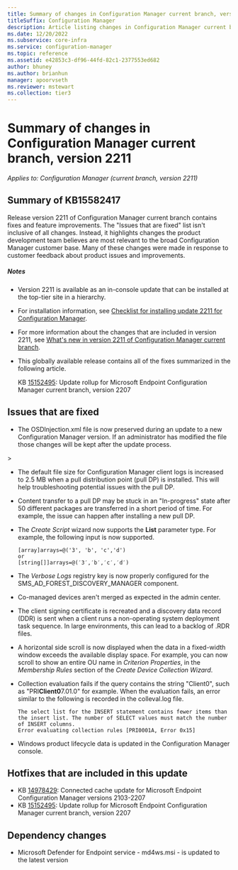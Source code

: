 ```yaml
---
title: Summary of changes in Configuration Manager current branch, version 2211
titleSuffix: Configuration Manager
description: Article listing changes in Configuration Manager current branch, version 2211
ms.date: 12/20/2022
ms.subservice: core-infra
ms.service: configuration-manager
ms.topic: reference
ms.assetid: e42853c3-df96-44fd-82c1-2377553ed682
author: bhuney
ms.author: brianhun
manager: apoorvseth
ms.reviewer: mstewart
ms.collection: tier3
---
```


# Summary of changes in Configuration Manager current branch, version 2211

*Applies to: Configuration Manager (current branch, version 2211)*

## Summary of KB15582417
Release version 2211 of Configuration Manager current branch contains fixes and feature improvements.
The "Issues that are fixed" list isn't inclusive of all changes. Instead, it highlights changes the product development team believes are most relevant to the broad Configuration Manager customer base. Many of these changes were made in response to customer feedback about product issues and improvements.

##### Notes
- Version 2211 is available as an in-console update that can be installed at the top-tier site in a hierarchy.
- For installation information, see [Checklist for installing update 2211 for Configuration Manager](../../core/servers/manage/checklist-for-installing-update-2211.md).
- For more information about the changes that are included in version 2211, see [What's new in version 2211 of Configuration Manager current branch](../../core/plan-design/changes/whats-new-in-version-2211.md).
- This globally available release contains all of the fixes summarized in the following article.

   KB [15152495](../../hotfix/2207/15152495.md): Update rollup for Microsoft Endpoint Configuration Manager current branch, version 2207

## Issues that are fixed
<!-- 13879970 -->
- The OSDInjection.xml file is now preserved during an update to a new Configuration Manager version. If an administrator has modified the file those changes will be kept after the update process.

<!-- 14129129 -->>
- The default file size for Configuration Manager client logs is increased to 2.5 MB when a pull distribution point (pull DP) is installed. This will help troubleshooting potential issues with the pull DP.

<!-- 14189926 -->
- Content transfer to a pull DP may be stuck in an "In-progress" state after 50 different packages are transferred in a short period of time. For example, the issue can happen after installing a new pull DP.

<!-- 14476554 -->
- The *Create Script* wizard now supports the **List** parameter type. For example, the following input is now supported.
   ```text
   [array]arrays=@('3', 'b', 'c','d')
   or
   [string[]]arrays=@(​′​3​′​​,​′​​b​′​​,​′​​c​′​​,​′​​d​′​​)
   ```

<!-- 14839263 -->
- The *Verbose Logs* registry key is now properly configured for the SMS_AD_FOREST_DISCOVERY_MANAGER component.

<!-- 14852858 -->
- Co-managed devices aren't merged as expected in the admin center.

<!-- 14897684 -->
- The client signing certificate is recreated and a discovery data record (DDR) is sent when a client runs a non-operating system deployment task sequence. In large environments, this can lead to a backlog of .RDR files.

<!-- 15082072 -->
- A horizontal side scroll is now displayed when the data in a fixed-width window exceeds the available display space. For example, you can now scroll to show an entire OU name in *Criterion Properties*, in the *Membership Rules* section of the *Create Device Collection Wizard*.

<!-- 15783171 -->
- Collection evaluation fails if the query contains the string "Client0", such as "PRI**Client0**7.01.0" for example. When the evaluation fails, an error similar to the following is recorded in the colleval.log file.
   ```text
   The select list for the INSERT statement contains fewer items than the insert list. The number of SELECT values must match the number of INSERT columns.
   Error evaluating collection rules [PRI0001A, Error 0x15]
   ```

<!-- 16260986 -->
- Windows product lifecycle data is updated in the Configuration Manager console.

## Hotfixes that are included in this update
- KB [14978429](../../hotfix/2207/14978429.md): Connected cache update for Microsoft Endpoint Configuration Manager versions 2103-2207
- KB [15152495](../../hotfix/2207/15152495.md): Update rollup for Microsoft Endpoint Configuration Manager current branch, version 2207

## Dependency changes ##
- Microsoft Defender for Endpoint service - md4ws.msi - is updated to the latest version